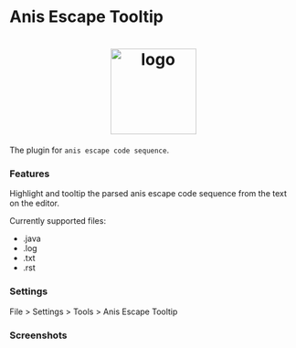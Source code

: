 # Anis Escape Tooltip
<h1 align="center">
    <img src="https://raw.githubusercontent.com/toocol/anis-escape-tootip/462c9012c7294b7e3b7ec5f5770f3f23f4d59972/src/main/resources/META-INF/pluginIcon.svg" alt="logo" width="150">
  <br>
</h1>


The plugin for `anis escape code sequence`. 
<br/>
<h3> Features </h3>
<p>Highlight and tooltip the parsed anis escape code sequence from the text on the editor.</p>
<p>Currently supported files:</p>
<ul>
<li>.java</li>
<li>.log</li>
<li>.txt</li>
<li>.rst</li>
</ul>
<h3> Settings </h3>
File > Settings > Tools > Anis Escape Tooltip

<h3> Screenshots </h3>
